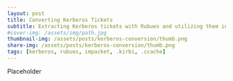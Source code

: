 ```yaml
---
layout: post
title: Converting Kerberos Tickets
subtitle: Extracting Kerberos tickets with Rubues and utilizing them in various formats
#cover-img: /assets/img/path.jpg
thumbnail-img: /assets/posts/kerberos-conversion/thumb.png
share-img: /assets/posts/kerberos-conversion/thumb.png
tags: [kerberos, rubues, impacket, .kirbi, .ccache]
---
```


Placeholder
